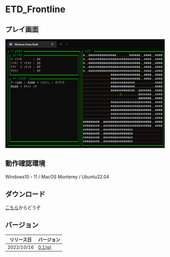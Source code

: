 # ETD_Frontline
## プレイ画面
![プレイ画面](https://github.com/AhojSystem/ETD_Frontline/blob/main/pic/M200_ETD13.png "プレイ画面")

## 動作確認環境
Windows10・11 / MacOS Monterey / Ubuntu22.04  

## ダウンロード
[こちら](https://github.com/AhojSystem/ETD_Frontline/releases/tag/alpha)からどうぞ

## バージョン
|  リリース日  |  バージョン  |
| ---- | ---- |
|  2022/10/16  |  [0.1(α)](https://github.com/AhojSystem/ETD_Frontline/releases/tag/alpha)  |
